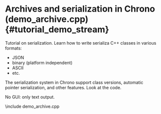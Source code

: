 Archives and serialization in Chrono (demo_archive.cpp) {#tutorial_demo_stream}
====================================


Tutorial on serialization. Learn how to 
write serializa C++ classes in various formats:
- JSON
- binary (platform independent)
- ASCII
- etc.

The serialization system in Chrono support class versions, automatic 
pointer serialization, and other features. Look at the code.

No GUI: only text output. 



\include demo_archive.cpp

